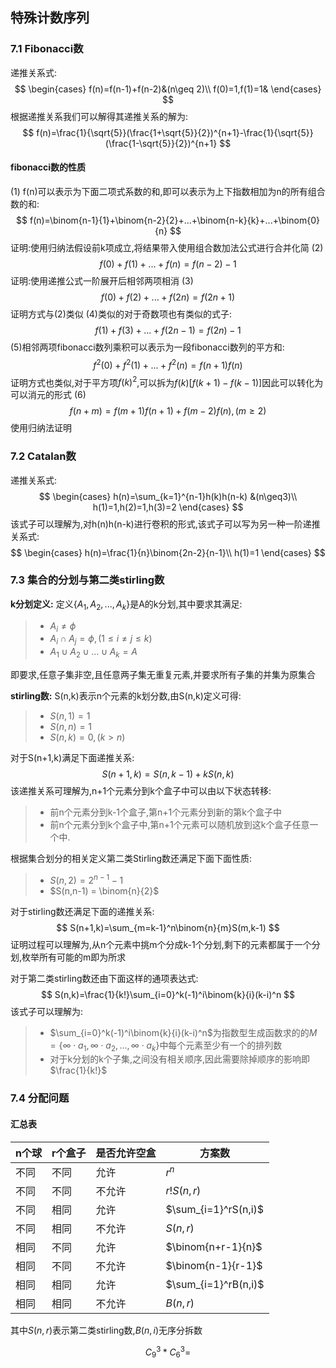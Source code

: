 ## 特殊计数序列
### 7.1 Fibonacci数
递推关系式:
$$
\begin{cases}
f(n)=f(n-1)+f(n-2)&(n\geq 2)\\
f(0)=1,f(1)=1&
\end{cases}
$$
根据递推关系我们可以解得其递推关系的解为:
$$
f(n)=\frac{1}{\sqrt{5}}(\frac{1+\sqrt{5}}{2})^{n+1}-\frac{1}{\sqrt{5}}(\frac{1-\sqrt{5}}{2})^{n+1}
$$

#### fibonacci数的性质
(1) f(n)可以表示为下面二项式系数的和,即可以表示为上下指数相加为n的所有组合数的和:
$$
f(n)=\binom{n-1}{1}+\binom{n-2}{2}+...+\binom{n-k}{k}+...+\binom{0}{n}
$$
证明:使用归纳法假设前k项成立,将结果带入使用组合数加法公式进行合并化简
(2) 
$$
f(0)+f(1)+...+f(n)=f(n-2)-1
$$
证明:使用递推公式一阶展开后相邻两项相消
(3)
$$
f(0)+f(2)+...+f(2n)=f(2n+1)
$$
证明方式与(2)类似
(4)类似的对于奇数项也有类似的式子:
$$
f(1)+f(3)+...+f(2n-1)=f(2n)-1
$$
(5)相邻两项fibonacci数列乘积可以表示为一段fibonacci数列的平方和:
$$
f^2(0)+f^2(1)+...+f^2(n)=f(n+1)f(n)
$$
证明方式也类似,对于平方项$f(k)^2$,可以拆为$f(k)[f(k+1)-f(k-1)]$因此可以转化为可以消元的形式
(6)
$$
f(n+m)=f(m+1)f(n+1)+f(m-2)f(n),(m\geq2)
$$
使用归纳法证明

### 7.2 Catalan数
递推关系式:
$$
\begin{cases}
h(n)=\sum_{k=1}^{n-1}h(k)h(n-k) &(n\geq3)\\
h(1)=1,h(2)=1,h(3)=2
\end{cases}
$$
该式子可以理解为,对h(n)h(n-k)进行卷积的形式,该式子可以写为另一种一阶递推关系式:
$$
\begin{cases}
h(n)=\frac{1}{n}\binom{2n-2}{n-1}\\
h(1)=1
\end{cases}
$$

### 7.3 集合的分划与第二类stirling数
**k分划定义:**
定义$\{A_1,A_2,...,A_k\}$是A的k分划,其中要求其满足:
>+ $A_i\neq \phi$
>+ $A_i \cap A_j = \phi,(1\leq i\neq j\leq k)$
>+ $A_1\cup A_2 \cup ...\cup A_k=A$

即要求,任意子集非空,且任意两子集无重复元素,并要求所有子集的并集为原集合

**stirling数:**
S(n,k)表示n个元素的k划分数,由S(n,k)定义可得:
>+ $S(n,1) = 1$
>+ $S(n,n) = 1$
>+ $S(n,k) = 0 ,(k> n)$

对于S(n+1,k)满足下面递推关系:
$$
S(n+1,k)=S(n,k-1)+kS(n,k)
$$
该递推关系可理解为,n+1个元素分到k个盒子中可以由以下状态转移:
>+ 前n个元素分到k-1个盒子,第n+1个元素分到新的第k个盒子中
>+ 前n个元素分到k个盒子中,第n+1个元素可以随机放到这k个盒子任意一个中.

根据集合划分的相关定义第二类Stirling数还满足下面下面性质:
>+ $S(n,2)=2^{n-1}-1$
>+ $S(n,n-1) = \binom{n}{2}$

对于stirling数还满足下面的递推关系:
$$
S(n+1,k)=\sum_{m=k-1}^n\binom{n}{m}S(m,k-1)
$$
证明过程可以理解为,从n个元素中挑m个分成k-1个分划,剩下的元素都属于一个分划,枚举所有可能的m即为所求

对于第二类stirling数还由下面这样的通项表达式:
$$
S(n,k)=\frac{1}{k!}\sum_{i=0}^k(-1)^i\binom{k}{i}(k-i)^n
$$
该式子可以理解为:
>+ $\sum_{i=0}^k(-1)^i\binom{k}{i}(k-i)^n$为指数型生成函数求的的$M=\{\infty \cdot a_1,\infty \cdot a_2,...,\infty \cdot a_k\}$中每个元素至少有一个的排列数
>+ 对于k分划的k个子集,之间没有相关顺序,因此需要除掉顺序的影响即$\frac{1}{k!}$

### 7.4 分配问题
#### 汇总表
|n个球|r个盒子|是否允许空盒|方案数|
|---|---|---|---|
|不同|不同|允许|$r^n$|
|不同|不同|不允许|$r!S(n,r)$|
|不同|相同|允许|$\sum_{i=1}^rS(n,i)$|
|不同|相同|不允许|$S(n,r)$|
|相同|不同|允许|$\binom{n+r-1}{n}$|
|相同|不同|不允许|$\binom{n-1}{r-1}$|
|相同|相同|允许|$\sum_{i=1}^rB(n,i)$|
|相同|相同|不允许|$B(n,r)$|

其中$S(n,r)$表示第二类stirling数,$B(n,i)$无序分拆数

$$
C_9^3*C_6^3=
$$